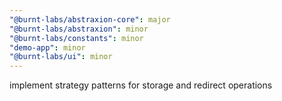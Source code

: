 ```yaml
---
"@burnt-labs/abstraxion-core": major
"@burnt-labs/abstraxion": minor
"@burnt-labs/constants": minor
"demo-app": minor
"@burnt-labs/ui": minor
---
```


implement strategy patterns for storage and redirect operations
